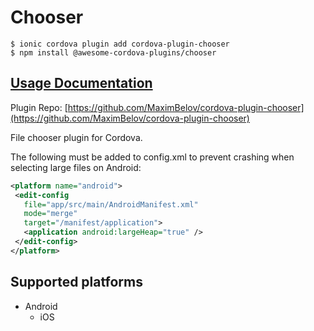 # Chooser

```
$ ionic cordova plugin add cordova-plugin-chooser
$ npm install @awesome-cordova-plugins/chooser
```

## [Usage Documentation](https://danielsogl.gitbook.io/awesome-cordova-plugins/plugins/chooser/)

Plugin Repo: [https://github.com/MaximBelov/cordova-plugin-chooser](https://github.com/MaximBelov/cordova-plugin-chooser)

File chooser plugin for Cordova.

The following must be added to config.xml to prevent crashing when selecting large files on Android:
```xml
<platform name="android">
 <edit-config
   file="app/src/main/AndroidManifest.xml"
   mode="merge"
   target="/manifest/application">
   <application android:largeHeap="true" />
 </edit-config>
</platform>
```

## Supported platforms

- Android
  - iOS
  


